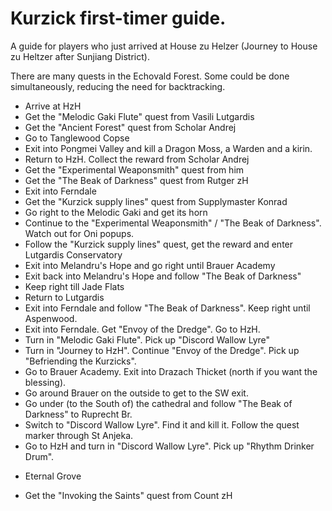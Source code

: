 # Kurzick first-timer guide.

A guide for players who just arrived at House zu Helzer
(Journey to House zu Heltzer after Sunjiang District).

There are many quests in the Echovald Forest. Some could be done simultaneously,
reducing the need for backtracking.

* Arrive at HzH
* Get the "Melodic Gaki Flute" quest from Vasili Lutgardis
* Get the "Ancient Forest" quest from Scholar Andrej
* Go to Tanglewood Copse
* Exit into Pongmei Valley and kill a Dragon Moss, a Warden and a kirin.
* Return to HzH. Collect the reward from Scholar Andrej
* Get the "Experimental Weaponsmith" quest from him
* Get the "The Beak of Darkness" quest from Rutger zH
* Exit into Ferndale
* Get the "Kurzick supply lines" quest from Supplymaster Konrad
* Go right to the Melodic Gaki and get its horn
* Continue to the "Experimental Weaponsmith" / "The Beak of Darkness".
  Watch out for Oni popups.
* Follow the "Kurzick supply lines" quest, get the reward and enter Lutgardis Conservatory
* Exit into Melandru's Hope and go right until Brauer Academy
* Exit back into Melandru's Hope and follow "The Beak of Darkness"
* Keep right till Jade Flats
* Return to Lutgardis
* Exit into Ferndale and follow "The Beak of Darkness". Keep right until Aspenwood.
* Exit into Ferndale. Get "Envoy of the Dredge". Go to HzH.
* Turn in "Melodic Gaki Flute". Pick up "Discord Wallow Lyre"
* Turn in "Journey to HzH". Continue "Envoy of the Dredge". Pick up "Befriending the Kurzicks".
* Go to Brauer Academy. Exit into Drazach Thicket (north if you want the blessing).
* Go around Brauer on the outside to get to the SW exit.
* Go under (to the South of) the cathedral and follow "The Beak of Darkness" to Ruprecht Br.
* Switch to "Discord Wallow Lyre". Find it and kill it. Follow the quest marker through St Anjeka.
* Go to HzH and turn in "Discord Wallow Lyre". Pick up "Rhythm Drinker Drum".



+ Eternal Grove
* Get the "Invoking the Saints" quest from Count zH
